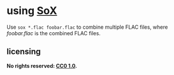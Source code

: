 # using [SoX]
Use `sox *.flac foobar.flac` to combine multiple FLAC files, where *foobar.flac* is the combined FLAC files.

## licensing
**No rights reserved: [CC0 1.0](https://creativecommons.org/publicdomain/zero/1.0/).**

[SoX]: http://sox.sourceforge.net/
